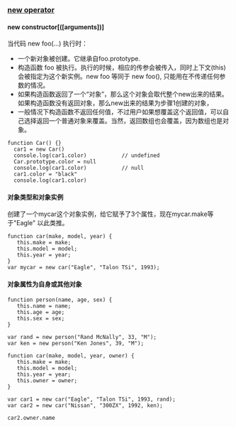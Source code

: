 ### [new operator][new]

#### new constructor[([arguments])]

当代码 new foo(...) 执行时：

* 一个新对象被创建。它继承自foo.prototype.
* 构造函数 foo 被执行。执行的时候，相应的传参会被传入，同时上下文(this)会被指定为这个新实例。new foo 等同于 new foo(), 只能用在不传递任何参数的情况。
* 如果构造函数返回了一个“对象”，那么这个对象会取代整个new出来的结果。如果构造函数没有返回对象，那么new出来的结果为步骤1创建的对象，
* 一般情况下构造函数不返回任何值，不过用户如果想覆盖这个返回值，可以自己选择返回一个普通对象来覆盖。当然，返回数组也会覆盖，因为数组也是对象。

```
function Car() {}
  car1 = new Car()
  console.log(car1.color)           // undefined
  Car.prototype.color = null
  console.log(car1.color)           // null
  car1.color = "black"
  console.log(car1.color)   
```

#### 对象类型和对象实例

创建了一个mycar这个对象实例，给它赋予了3个属性，现在mycar.make等于"Eagle" 以此类推。

```
function car(make, model, year) {
   this.make = make;
   this.model = model;
   this.year = year;
}
var mycar = new car("Eagle", "Talon TSi", 1993);
```

#### 对象属性为自身或其他对象

```
function person(name, age, sex) {
   this.name = name;
   this.age = age;
   this.sex = sex;
}

var rand = new person("Rand McNally", 33, "M");
var ken = new person("Ken Jones", 39, "M");

function car(make, model, year, owner) {
   this.make = make;
   this.model = model;
   this.year = year;
   this.owner = owner;
}

var car1 = new car("Eagle", "Talon TSi", 1993, rand);
var car2 = new car("Nissan", "300ZX", 1992, ken);

car2.owner.name
```


[new]:https://developer.mozilla.org/zh-CN/docs/Web/JavaScript/Reference/Operators/new


